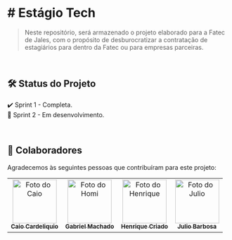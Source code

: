 # # Estágio Tech

>Neste repositório, será armazenado o projeto elaborado para a Fatec de Jales, com o propósito de desburocratizar a contratação de estagiários para dentro da Fatec ou para empresas parceiras.
<br />

## 🛠️ Status do Projeto

✔️ Sprint 1 - Completa.
<br />
🚧 Sprint 2 - Em desenvolvimento.

<br />

## 🤝 Colaboradores

Agradecemos às seguintes pessoas que contribuíram para este projeto:

<table>
  <tr>
    <td align="center">
      <a href="https://github.com/EduardoLoppes">
        <img src="https://avatars.githubusercontent.com/u/117771891?v=4" width="100px;" alt="Foto do Caio"/><br>
        <sub>
          <b>Caio Cardeliquio</b>
        </sub>
      </a>
    </td>
    <td align="center">
      <a href="https://github.com/gabrielsantos578">
        <img src="https://avatars.githubusercontent.com/u/127057846?v=4" width="100px;" alt="Foto do Homi"/><br>
        <sub>
          <b>Gabriel Machado</b>
        </sub>
      </a>
    </td>
    <td align="center">
      <a href="https://github.com/Gui-Angelo-Silva">
        <img src="https://avatars.githubusercontent.com/u/128407937?v=4" width="100px;" alt="Foto do Henrique"/><br>
        <sub>
          <b>Henrique Criado</b>
        </sub>
      </a>
    </td>
    <td align="center">
      <a href="https://github.com/JoaoNeto132">
        <img src="https://avatars.githubusercontent.com/u/126285775?v=4" width="100px;" alt="Foto do Julio"/><br>
        <sub>
          <b>Julio Barbosa</b>
        </sub>
      </a>
    </td>
  </tr>
</table>
